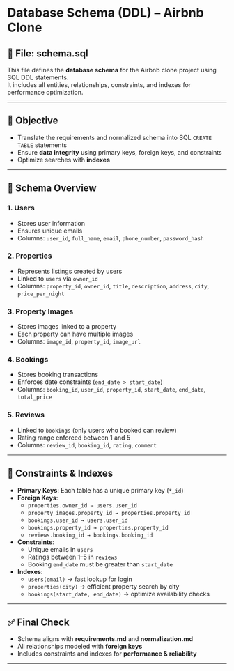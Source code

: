 # Database Schema (DDL) – Airbnb Clone

## 📌 File: schema.sql
This file defines the **database schema** for the Airbnb clone project using SQL DDL statements.  
It includes all entities, relationships, constraints, and indexes for performance optimization.

---

## 🎯 Objective
- Translate the requirements and normalized schema into SQL `CREATE TABLE` statements  
- Ensure **data integrity** using primary keys, foreign keys, and constraints  
- Optimize searches with **indexes**  

---

## 🔹 Schema Overview

### 1. **Users**
- Stores user information
- Ensures unique emails
- Columns: `user_id`, `full_name`, `email`, `phone_number`, `password_hash`

### 2. **Properties**
- Represents listings created by users
- Linked to `users` via `owner_id`
- Columns: `property_id`, `owner_id`, `title`, `description`, `address`, `city`, `price_per_night`

### 3. **Property Images**
- Stores images linked to a property
- Each property can have multiple images
- Columns: `image_id`, `property_id`, `image_url`

### 4. **Bookings**
- Stores booking transactions
- Enforces date constraints (`end_date > start_date`)
- Columns: `booking_id`, `user_id`, `property_id`, `start_date`, `end_date`, `total_price`

### 5. **Reviews**
- Linked to `bookings` (only users who booked can review)
- Rating range enforced between 1 and 5
- Columns: `review_id`, `booking_id`, `rating`, `comment`

---

## 🔹 Constraints & Indexes

- **Primary Keys**: Each table has a unique primary key (`*_id`)  
- **Foreign Keys**:
  - `properties.owner_id → users.user_id`
  - `property_images.property_id → properties.property_id`
  - `bookings.user_id → users.user_id`
  - `bookings.property_id → properties.property_id`
  - `reviews.booking_id → bookings.booking_id`
- **Constraints**:
  - Unique emails in `users`
  - Ratings between 1–5 in `reviews`
  - Booking `end_date` must be greater than `start_date`
- **Indexes**:
  - `users(email)` → fast lookup for login
  - `properties(city)` → efficient property search by city
  - `bookings(start_date, end_date)` → optimize availability checks

---

## ✅ Final Check
- Schema aligns with **requirements.md** and **normalization.md**  
- All relationships modeled with **foreign keys**  
- Includes constraints and indexes for **performance & reliability**  

---
